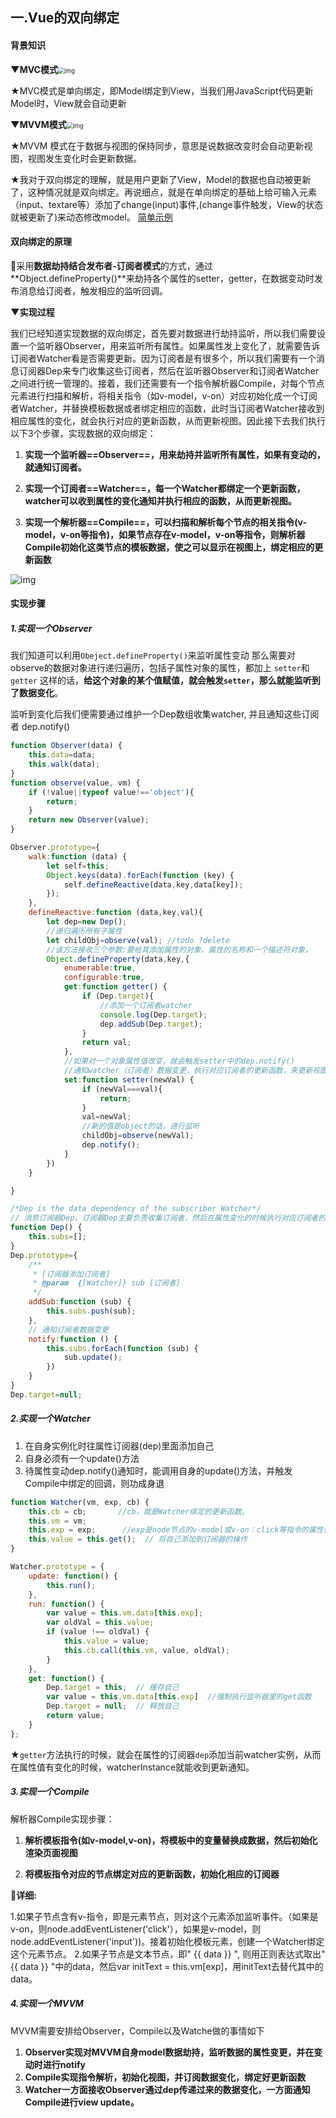 ## 一.Vue的双向绑定



#### 背景知识

**▼MVC模式**<img src="难点.assets/3185709-28a74ff6028d8ee3.png" alt="img" style="zoom:67%;" />

★MVC模式是单向绑定，即Model绑定到View，当我们用JavaScript代码更新Model时，View就会自动更新





**▼MVVM模式**<img src="难点.assets/3185709-b9138c159a986522.png" alt="img" style="zoom:67%;" />

★MVVM 模式在于数据与视图的保持同步，意思是说数据改变时会自动更新视图，视图发生变化时会更新数据。

★我对于双向绑定的理解，就是用户更新了View，Model的数据也自动被更新了，这种情况就是双向绑定。再说细点，就是在单向绑定的基础上给可输入元素（input、textare等）添加了change(input)事件,(change事件触发，View的状态就被更新了)来动态修改model。  [简单示例](基础知识\基础.md)



#### 双向绑定的原理

🚩采用**数据劫持结合发布者-订阅者模式**的方式，通过**Object.defineProperty()**来劫持各个属性的setter，getter，在数据变动时发布消息给订阅者，触发相应的监听回调。



**▼实现过程**


我们已经知道实现数据的双向绑定，首先要对数据进行劫持监听，所以我们需要设置一个监听器Observer，用来监听所有属性。如果属性发上变化了，就需要告诉订阅者Watcher看是否需要更新。因为订阅者是有很多个，所以我们需要有一个消息订阅器Dep来专门收集这些订阅者，然后在监听器Observer和订阅者Watcher之间进行统一管理的。接着，我们还需要有一个指令解析器Compile，对每个节点元素进行扫描和解析，将相关指令（如v-model，v-on）对应初始化成一个订阅者Watcher，并替换模板数据或者绑定相应的函数，此时当订阅者Watcher接收到相应属性的变化，就会执行对应的更新函数，从而更新视图。因此接下去我们执行以下3个步骤，实现数据的双向绑定：

1. **实现一个监听器==Observer==，用来劫持并监听所有属性，如果有变动的，就通知订阅者。**

2. **实现一个订阅者==Watcher==，每一个Watcher都绑定一个更新函数，watcher可以收到属性的变化通知并执行相应的函数，从而更新视图。**

3. **实现一个解析器==Compile==，可以扫描和解析每个节点的相关指令(v-model，v-on等指令)，如果节点存在v-model，v-on等指令，则解析器Compile初始化这类节点的模板数据，使之可以显示在视图上，绑定相应的更新函数**



![img](难点.assets/132184689-57b310ea1804f_article732)





#### 实现步骤

##### 1.实现一个Observer

我们知道可以利用`Obeject.defineProperty()`来监听属性变动
那么需要对observe的数据对象进行递归遍历，包括子属性对象的属性，都加上 `setter`和`getter`
这样的话，**给这个对象的某个值赋值，就会触发`setter`，那么就能监听到了数据变化**。



监听到变化后我们便需要通过维护一个Dep数组收集watcher, 并且通知这些订阅者 dep.notify()

```js
function Observer(data) {
    this.data=data;
    this.walk(data);
}
function observe(value, vm) {
    if (!value||typeof value!=='object'){
        return;
    }
    return new Observer(value);
}

Observer.prototype={
    walk:function (data) {
        let self=this;
        Object.keys(data).forEach(function (key) {
            self.defineReactive(data,key,data[key]);
        });
    },
    defineReactive:function (data,key,val){
        let dep=new Dep();
        //递归遍历所有子属性
        let childObj=observe(val); //todo ?delete
        //该方法接收三个参数:要给其添加属性的对象、属性的名称和一个描述符对象。
        Object.defineProperty(data,key,{
            enumerable:true,
            configurable:true,
            get:function getter() {
                if (Dep.target){
                    //添加一个订阅者watcher
                    console.log(Dep.target);
                    dep.addSub(Dep.target);
                }
                return val;
            },
            //如果对一个对象属性值改变，就会触发setter中的dep.notify()
            //通知watcher（订阅者）数据变更，执行对应订阅者的更新函数，来更新视图
            set:function setter(newVal) {
                if (newVal===val){
                    return;
                }
                val=newVal;
                //新的值是object的话，进行监听
                childObj=observe(newVal);
                dep.notify();
            }
        })
    }

}

/*Dep is the data dependency of the subscriber Watcher*/
// 消息订阅器Dep，订阅器Dep主要负责收集订阅者，然后在属性变化的时候执行对应订阅者的更新函数
function Dep() {
    this.subs=[];
}
Dep.prototype={
    /**
     * [订阅器添加订阅者]
     * @param  {[Watcher]} sub [订阅者]
     */
    addSub:function (sub) {
        this.subs.push(sub);
    },
    // 通知订阅者数据变更
    notify:function () {
        this.subs.forEach(function (sub) {
            sub.update();
        })
    }
}
Dep.target=null;
```



##### 2.实现一个Watcher

1. 在自身实例化时往属性订阅器(dep)里面添加自己
2. 自身必须有一个update()方法
3. 待属性变动dep.notify()通知时，能调用自身的update()方法，并触发Compile中绑定的回调，则功成身退



```js
function Watcher(vm, exp, cb) {
    this.cb = cb;       //cb，就是Watcher绑定的更新函数。
    this.vm = vm;
    this.exp = exp;      //exp是node节点的v-model或v-on：click等指令的属性值
    this.value = this.get();  // 将自己添加到订阅器的操作
}

Watcher.prototype = {
    update: function() {
        this.run();
    },
    run: function() {
        var value = this.vm.data[this.exp];
        var oldVal = this.value;
        if (value !== oldVal) {
            this.value = value;
            this.cb.call(this.vm, value, oldVal);
        }
    },
    get: function() {
        Dep.target = this;  // 缓存自己
        var value = this.vm.data[this.exp]  //强制执行监听器里的get函数
        Dep.target = null;  // 释放自己
        return value;
    }
};
```

★`getter`方法执行的时候，就会在属性的订阅器`dep`添加当前watcher实例，从而在属性值有变化的时候，watcherInstance就能收到更新通知。





##### 3.实现一个Compile

解析器Compile实现步骤：

1. **解析模板指令(如v-model,v-on)，将模板中的变量替换成数据，然后初始化渲染页面视图**

2. **将模板指令对应的节点绑定对应的更新函数，初始化相应的订阅器**





**🌟详细:**

1.如果子节点含有v-指令，即是元素节点，则对这个元素添加监听事件。（如果是v-on，则node.addEventListener('click'），如果是v-model，则node.addEventListener('input'))。接着初始化模板元素，创建一个Watcher绑定这个元素节点。
 2.如果子节点是文本节点，即" {{ data }} ", 则用正则表达式取出" {{ data }} "中的data，然后var initText = this.vm[exp]，用initText去替代其中的data。





##### 4.实现一个MVVM



MVVM需要安排给Observer，Compile以及Watche做的事情如下

1. **Observer实现对MVVM自身model数据劫持，监听数据的属性变更，并在变动时进行notify**
2. **Compile实现指令解析，初始化视图，并订阅数据变化，绑定好更新函数**
3. **Watcher一方面接收Observer通过dep传递过来的数据变化，一方面通知Compile进行view update。**











































